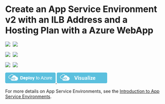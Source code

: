 # Create an App Service Environment v2 with an ILB Address and a Hosting Plan with a Azure WebApp

<IMG SRC="https://azbotstorage.blob.core.windows.net/badges/201-asev2-ilb-with-web-app/PublicLastTestDate.svg" />&nbsp;
<IMG SRC="https://azbotstorage.blob.core.windows.net/badges/201-asev2-ilb-with-web-app/PublicDeployment.svg" />&nbsp;

<IMG SRC="https://azbotstorage.blob.core.windows.net/badges/201-asev2-ilb-with-web-app/FairfaxLastTestDate.svg" />&nbsp;
<IMG SRC="https://azbotstorage.blob.core.windows.net/badges/201-asev2-ilb-with-web-app/FairfaxDeployment.svg" />&nbsp;

<IMG SRC="https://azbotstorage.blob.core.windows.net/badges/201-asev2-ilb-with-web-app/BestPracticeResult.svg" />&nbsp;
<IMG SRC="https://azbotstorage.blob.core.windows.net/badges/201-asev2-ilb-with-web-app/CredScanResult.svg" />&nbsp;

<a href="https://portal.azure.com/#create/Microsoft.Template/uri/https%3A%2F%2Fraw.githubusercontent.com%2Fazure%2Fazure-quickstart-templates%2Fmaster%2F201-asev2-ilb-with-web-app%2Fazuredeploy.json" target="_blank">
    <img src="https://raw.githubusercontent.com/Azure/azure-quickstart-templates/master/1-CONTRIBUTION-GUIDE/images/deploytoazure.png"/>
</a>
<a href="http://armviz.io/#/?load=https%3A%2F%2Fraw.githubusercontent.com%2FAzure%2Fazure-quickstart-templates%2Fmaster%2F201-asev2-ilb-with-web-app%2Fazuredeploy.json" target="_blank">
    <img src="https://raw.githubusercontent.com/Azure/azure-quickstart-templates/master/1-CONTRIBUTION-GUIDE/images/visualizebutton.png"/>
</a>

For more details on App Service Environments, see the [Introduction to App Service Environments](https://docs.microsoft.com/en-us/azure/app-service/app-service-environment/intro).
